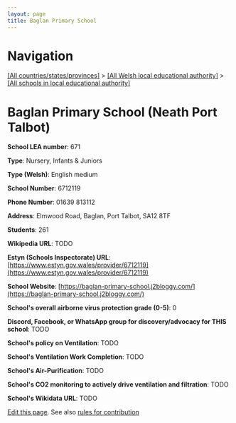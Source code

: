 ```yaml
---
layout: page
title: Baglan Primary School
---
```

# Navigation

[[All countries/states/provinces]](../../..) > [[All Welsh local educational authority]](../..) > [[All schools in local educational authority]](..)

# Baglan Primary School (Neath Port Talbot)

**School LEA number**: 671

**Type**: Nursery, Infants & Juniors

**Type (Welsh)**: English medium

**School Number**: 6712119

**Phone Number**: 01639 813112

**Address**: Elmwood Road, Baglan, Port Talbot, SA12 8TF

**Students**: 261

**Wikipedia URL**: TODO

**Estyn (Schools Inspectorate) URL**: [https://www.estyn.gov.wales/provider/6712119](https://www.estyn.gov.wales/provider/6712119)

**School Website**: [https://baglan-primary-school.j2bloggy.com/](https://baglan-primary-school.j2bloggy.com/)

**School's overall airborne virus protection grade (0-5)**: 0

**Discord, Facebook, or WhatsApp group for discovery/advocacy for THIS school**: TODO

**School's policy on Ventilation**: TODO

**School's Ventilation Work Completion**: TODO

**School's Air-Purification**: TODO

**School's CO2 monitoring to actively drive ventilation and filtration**: TODO

**School's Wikidata URL**: TODO




[Edit this page](https://github.com/ventilate-schools/Wales/edit/prif/./Neath_Port_Talbot/Baglan_Primary_School.md). See also [rules for contribution](../../../contribution-rules/)